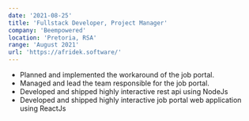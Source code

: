 ```yaml
---
date: '2021-08-25'
title: 'Fullstack Developer, Project Manager'
company: 'Beempowered'
location: 'Pretoria, RSA'
range: 'August 2021'
url: 'https://afridek.software/'
---
```


- Planned and implemented the workaround of the job portal.
- Managed and lead the team responsible for the job portal.
- Developed and shipped highly interactive rest api using NodeJs
- Developed and shipped highly interactive job portal web application using ReactJs
